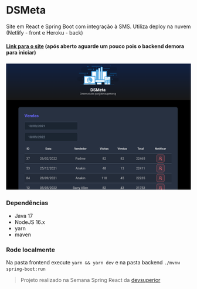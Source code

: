# DSMeta
Site em React e Spring Boot com integração à SMS. Utiliza deploy na nuvem (Netlify - front e Heroku - back)

#### [Link para o site](https://dsmeta-victorl.netlify.app/) (após aberto aguarde um pouco pois o backend demora para iniciar)

### ![Tela inicial](./home.png)

### Dependências

- Java 17
- NodeJS 16.x
- yarn
- maven

### Rode localmente
Na pasta frontend execute ```yarn && yarn dev``` e na pasta backend ```./mvnw spring-boot:run```

> Projeto realizado na Semana Spring React da [devsuperior](https://github.com/devsuperior/sds-dsmeta)
